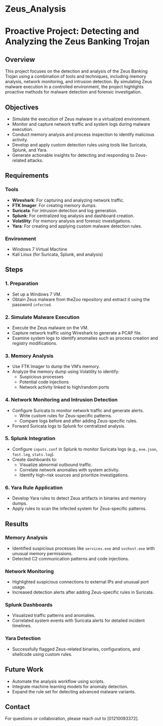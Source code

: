 # Zeus_Analysis
# Proactive Project: Detecting and Analyzing the Zeus Banking Trojan

## Overview
This project focuses on the detection and analysis of the Zeus Banking Trojan using a combination of tools and techniques, including memory analysis, network monitoring, and intrusion detection. By simulating Zeus malware execution in a controlled environment, the project highlights proactive methods for malware detection and forensic investigation.

## Objectives
- Simulate the execution of Zeus malware in a virtualized environment.
- Monitor and capture network traffic and system logs during malware execution.
- Conduct memory analysis and process inspection to identify malicious activity.
- Develop and apply custom detection rules using tools like Suricata, Splunk, and Yara.
- Generate actionable insights for detecting and responding to Zeus-related attacks.

## Requirements
### Tools
- **Wireshark**: For capturing and analyzing network traffic.
- **FTK Imager**: For creating memory dumps.
- **Suricata**: For intrusion detection and log generation.
- **Splunk**: For centralized log analysis and dashboard creation.
- **Volatility**: For memory analysis and forensic investigations.
- **Yara**: For creating and applying custom malware detection rules.

### Environment
- Windows 7 Virtual Machine
- Kali Linux (for Suricata, Splunk, and analysis)

## Steps
### 1. Preparation
- Set up a Windows 7 VM.
- Obtain Zeus malware from theZoo repository and extract it using the password `infected`.

### 2. Simulate Malware Execution
- Execute the Zeus malware on the VM.
- Capture network traffic using Wireshark to generate a PCAP file.
- Examine system logs to identify anomalies such as process creation and registry modifications.

### 3. Memory Analysis
- Use FTK Imager to dump the VM’s memory.
- Analyze the memory dump using Volatility to identify:
  - Suspicious processes
  - Potential code injections
  - Network activity linked to high/random ports

### 4. Network Monitoring and Intrusion Detection
- Configure Suricata to monitor network traffic and generate alerts.
  - Write custom rules for Zeus-specific patterns.
  - Compare logs before and after adding Zeus-specific rules.
- Forward Suricata logs to Splunk for centralized analysis.

### 5. Splunk Integration
- Configure `inputs.conf` in Splunk to monitor Suricata logs (e.g., `eve.json`, `fast.log`, `stats.log`).
- Create dashboards to:
  - Visualize abnormal outbound traffic.
  - Correlate network anomalies with system activity.
  - Identify high-risk sources and prioritize investigations.

### 6. Yara Rule Application
- Develop Yara rules to detect Zeus artifacts in binaries and memory dumps.
- Apply rules to scan the infected system for Zeus-specific patterns.

## Results
### Memory Analysis
- Identified suspicious processes like `services.exe` and `svchost.exe` with unusual memory permissions.
- Detected C2 communication patterns and code injections.

### Network Monitoring
- Highlighted suspicious connections to external IPs and unusual port usage.
- Increased detection alerts after adding Zeus-specific rules in Suricata.

### Splunk Dashboards
- Visualized traffic patterns and anomalies.
- Correlated system events with Suricata alerts for detailed incident timelines.

### Yara Detection
- Successfully flagged Zeus-related binaries, configurations, and shellcode using custom rules.

## Future Work
- Automate the analysis workflow using scripts.
- Integrate machine learning models for anomaly detection.
- Expand the rule set for detecting advanced malware variants.

## Contact
For questions or collaboration, please reach out to [01210093372].

